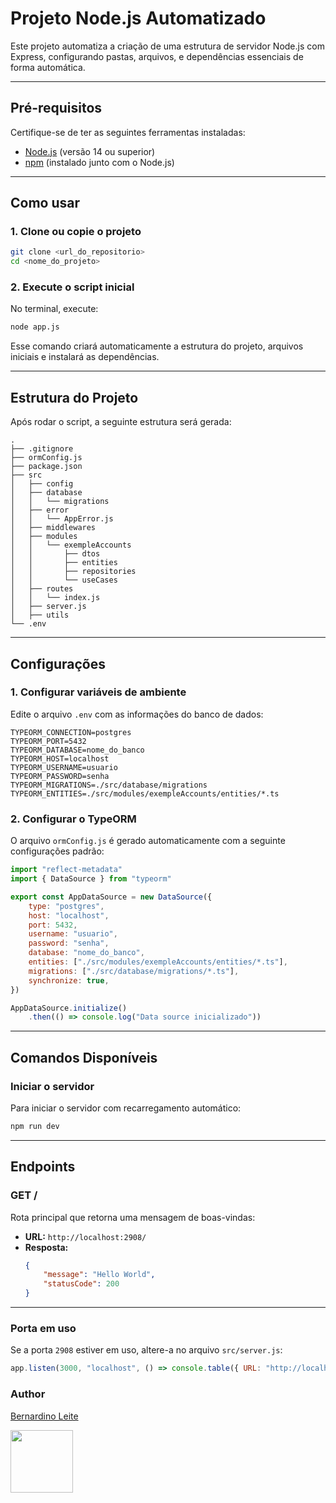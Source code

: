 
# **Projeto Node.js Automatizado**

Este projeto automatiza a criação de uma estrutura de servidor Node.js com Express, configurando pastas, arquivos, e dependências essenciais de forma automática.

---

## **Pré-requisitos**
Certifique-se de ter as seguintes ferramentas instaladas:
- [Node.js](https://nodejs.org/) (versão 14 ou superior)
- [npm](https://www.npmjs.com/) (instalado junto com o Node.js)

---

## **Como usar**

### **1. Clone ou copie o projeto**

```bash
git clone <url_do_repositorio>
cd <nome_do_projeto>
```

### **2. Execute o script inicial**
No terminal, execute:
```bash
node app.js
```

Esse comando criará automaticamente a estrutura do projeto, arquivos iniciais e instalará as dependências.

---

## **Estrutura do Projeto**
Após rodar o script, a seguinte estrutura será gerada:

```
.
├── .gitignore
├── ormConfig.js
├── package.json
├── src
│   ├── config
│   ├── database
│   │   └── migrations
│   ├── error
│   │   └── AppError.js
│   ├── middlewares
│   ├── modules
│   │   └── exempleAccounts
│   │       ├── dtos
│   │       ├── entities
│   │       ├── repositories
│   │       └── useCases
│   ├── routes
│   │   └── index.js
│   ├── server.js
│   ├── utils
└── .env

```

---

## **Configurações**

### **1. Configurar variáveis de ambiente**
Edite o arquivo `.env` com as informações do banco de dados:

```env
TYPEORM_CONNECTION=postgres
TYPEORM_PORT=5432
TYPEORM_DATABASE=nome_do_banco
TYPEORM_HOST=localhost
TYPEORM_USERNAME=usuario
TYPEORM_PASSWORD=senha
TYPEORM_MIGRATIONS=./src/database/migrations
TYPEORM_ENTITIES=./src/modules/exempleAccounts/entities/*.ts
```

### **2. Configurar o TypeORM**
O arquivo `ormConfig.js` é gerado automaticamente com a seguinte configurações padrão:

```javascript
import "reflect-metadata"
import { DataSource } from "typeorm"

export const AppDataSource = new DataSource({
    type: "postgres",
    host: "localhost",
    port: 5432,
    username: "usuario",
    password: "senha",
    database: "nome_do_banco",
    entities: ["./src/modules/exempleAccounts/entities/*.ts"],
    migrations: ["./src/database/migrations/*.ts"],
    synchronize: true,
})

AppDataSource.initialize()
    .then(() => console.log("Data source inicializado"))
```

---

## **Comandos Disponí­veis**

### **Iniciar o servidor**
Para iniciar o servidor com recarregamento automático: 

```bash
npm run dev
```

---

## **Endpoints**

### **GET /**
Rota principal que retorna uma mensagem de boas-vindas:
- **URL:** `http://localhost:2908/`
- **Resposta:**
  ```json
  {
      "message": "Hello World",
      "statusCode": 200
  }
  ```

---

### **Porta em uso**
Se a porta `2908` estiver em uso, altere-a no arquivo `src/server.js`:
```javascript
app.listen(3000, "localhost", () => console.table({ URL: "http://localhost:3000/" }));
```

### **Author**
 [Bernardino Leite](https://bernardinoleite.netlify.app) 

<img src="https://bernardinoleite.netlify.app/perfil.JPG" width="100" >
